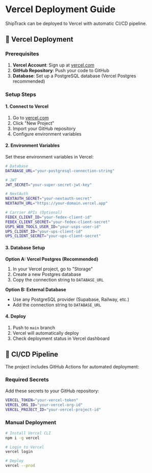 # Vercel Deployment Guide

ShipTrack can be deployed to Vercel with automatic CI/CD pipeline.

## 🚀 Vercel Deployment

### Prerequisites

1. **Vercel Account**: Sign up at [vercel.com](https://vercel.com)
2. **GitHub Repository**: Push your code to GitHub
3. **Database**: Set up a PostgreSQL database (Vercel Postgres recommended)

### Setup Steps

#### 1. Connect to Vercel

1. Go to [vercel.com](https://vercel.com)
2. Click "New Project"
3. Import your GitHub repository
4. Configure environment variables

#### 2. Environment Variables

Set these environment variables in Vercel:

```bash
# Database
DATABASE_URL="your-postgresql-connection-string"

# JWT
JWT_SECRET="your-super-secret-jwt-key"

# NextAuth
NEXTAUTH_SECRET="your-nextauth-secret"
NEXTAUTH_URL="https://your-domain.vercel.app"

# Carrier APIs (Optional)
FEDEX_CLIENT_ID="your-fedex-client-id"
FEDEX_CLIENT_SECRET="your-fedex-client-secret"
USPS_WEB_TOOLS_USER_ID="your-usps-user-id"
UPS_CLIENT_ID="your-ups-client-id"
UPS_CLIENT_SECRET="your-ups-client-secret"
```

#### 3. Database Setup

**Option A: Vercel Postgres (Recommended)**

1. In your Vercel project, go to "Storage"
2. Create a new Postgres database
3. Copy the connection string to `DATABASE_URL`

**Option B: External Database**

- Use any PostgreSQL provider (Supabase, Railway, etc.)
- Add the connection string to `DATABASE_URL`

#### 4. Deploy

1. Push to `main` branch
2. Vercel will automatically deploy
3. Check deployment status in Vercel dashboard

## 🔄 CI/CD Pipeline

The project includes GitHub Actions for automated deployment:

### Required Secrets

Add these secrets to your GitHub repository:

```bash
VERCEL_TOKEN="your-vercel-token"
VERCEL_ORG_ID="your-vercel-org-id"
VERCEL_PROJECT_ID="your-vercel-project-id"
```

### Manual Deployment

```bash
# Install Vercel CLI
npm i -g vercel

# Login to Vercel
vercel login

# Deploy
vercel --prod
```